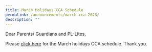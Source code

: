 ```yaml
---
title: March Holidays CCA Schedule
permalink: /announcements/march-cca-2023/
description: ""
---
```

Dear Parents/ Guardians and PL-Lites,

Please [click here](/files/2023%20CCA%20training%20-%20March%20Hols%20CCATraining_PG.pdf) for the March holidays CCA schedule. Thank you.